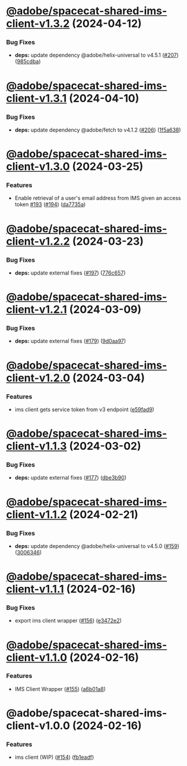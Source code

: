 # [@adobe/spacecat-shared-ims-client-v1.3.2](https://github.com/adobe/spacecat-shared/compare/@adobe/spacecat-shared-ims-client-v1.3.1...@adobe/spacecat-shared-ims-client-v1.3.2) (2024-04-12)


### Bug Fixes

* **deps:** update dependency @adobe/helix-universal to v4.5.1 ([#207](https://github.com/adobe/spacecat-shared/issues/207)) ([985cdba](https://github.com/adobe/spacecat-shared/commit/985cdbaf6c2c354d73f91e94d38244b6eda055ab))

# [@adobe/spacecat-shared-ims-client-v1.3.1](https://github.com/adobe/spacecat-shared/compare/@adobe/spacecat-shared-ims-client-v1.3.0...@adobe/spacecat-shared-ims-client-v1.3.1) (2024-04-10)


### Bug Fixes

* **deps:** update dependency @adobe/fetch to v4.1.2 ([#206](https://github.com/adobe/spacecat-shared/issues/206)) ([1f5a638](https://github.com/adobe/spacecat-shared/commit/1f5a638b8ded5a7511ecf8a8f3589cfebe7ce29e))

# [@adobe/spacecat-shared-ims-client-v1.3.0](https://github.com/adobe/spacecat-shared/compare/@adobe/spacecat-shared-ims-client-v1.2.2...@adobe/spacecat-shared-ims-client-v1.3.0) (2024-03-25)


### Features

* Enable retrieval of a user's email address from IMS given an access token [#193](https://github.com/adobe/spacecat-shared/issues/193) ([#194](https://github.com/adobe/spacecat-shared/issues/194)) ([da7735a](https://github.com/adobe/spacecat-shared/commit/da7735a9bf40a3c21d777a49d76ec564a08e07b6))

# [@adobe/spacecat-shared-ims-client-v1.2.2](https://github.com/adobe/spacecat-shared/compare/@adobe/spacecat-shared-ims-client-v1.2.1...@adobe/spacecat-shared-ims-client-v1.2.2) (2024-03-23)


### Bug Fixes

* **deps:** update external fixes ([#197](https://github.com/adobe/spacecat-shared/issues/197)) ([776c657](https://github.com/adobe/spacecat-shared/commit/776c657b3ebb2d5b2cd2379aed82d3b9a85ded51))

# [@adobe/spacecat-shared-ims-client-v1.2.1](https://github.com/adobe/spacecat-shared/compare/@adobe/spacecat-shared-ims-client-v1.2.0...@adobe/spacecat-shared-ims-client-v1.2.1) (2024-03-09)


### Bug Fixes

* **deps:** update external fixes ([#179](https://github.com/adobe/spacecat-shared/issues/179)) ([9d0aa97](https://github.com/adobe/spacecat-shared/commit/9d0aa97df6a67bb66c5f098c74aebdebbd0d5f01))

# [@adobe/spacecat-shared-ims-client-v1.2.0](https://github.com/adobe/spacecat-shared/compare/@adobe/spacecat-shared-ims-client-v1.1.3...@adobe/spacecat-shared-ims-client-v1.2.0) (2024-03-04)


### Features

* ims client gets service token from v3 endpoint ([e59fad9](https://github.com/adobe/spacecat-shared/commit/e59fad9be123ebf19f4a665aabcf9f021fe233c8))

# [@adobe/spacecat-shared-ims-client-v1.1.3](https://github.com/adobe/spacecat-shared/compare/@adobe/spacecat-shared-ims-client-v1.1.2...@adobe/spacecat-shared-ims-client-v1.1.3) (2024-03-02)


### Bug Fixes

* **deps:** update external fixes ([#177](https://github.com/adobe/spacecat-shared/issues/177)) ([dbe3b90](https://github.com/adobe/spacecat-shared/commit/dbe3b9051f682ca2c1a6677eea9d1fcdf021dbdb))

# [@adobe/spacecat-shared-ims-client-v1.1.2](https://github.com/adobe/spacecat-shared/compare/@adobe/spacecat-shared-ims-client-v1.1.1...@adobe/spacecat-shared-ims-client-v1.1.2) (2024-02-21)


### Bug Fixes

* **deps:** update dependency @adobe/helix-universal to v4.5.0 ([#159](https://github.com/adobe/spacecat-shared/issues/159)) ([3006346](https://github.com/adobe/spacecat-shared/commit/3006346f180abf78c950334135e423eabd2c1765))

# [@adobe/spacecat-shared-ims-client-v1.1.1](https://github.com/adobe/spacecat-shared/compare/@adobe/spacecat-shared-ims-client-v1.1.0...@adobe/spacecat-shared-ims-client-v1.1.1) (2024-02-16)


### Bug Fixes

* export ims client wrapper ([#156](https://github.com/adobe/spacecat-shared/issues/156)) ([e3472e2](https://github.com/adobe/spacecat-shared/commit/e3472e2edbfa98b1c68d0588b876e62cd5c3b250))

# [@adobe/spacecat-shared-ims-client-v1.1.0](https://github.com/adobe/spacecat-shared/compare/@adobe/spacecat-shared-ims-client-v1.0.0...@adobe/spacecat-shared-ims-client-v1.1.0) (2024-02-16)


### Features

* IMS Client Wrapper ([#155](https://github.com/adobe/spacecat-shared/issues/155)) ([a6b01a8](https://github.com/adobe/spacecat-shared/commit/a6b01a86043d9de1160af5f2b1849d7cd081a003))

# @adobe/spacecat-shared-ims-client-v1.0.0 (2024-02-16)


### Features

* ims client (WIP) ([#154](https://github.com/adobe/spacecat-shared/issues/154)) ([fb1eadf](https://github.com/adobe/spacecat-shared/commit/fb1eadf35dae622512aa83f59671b16ab30a10c5))

